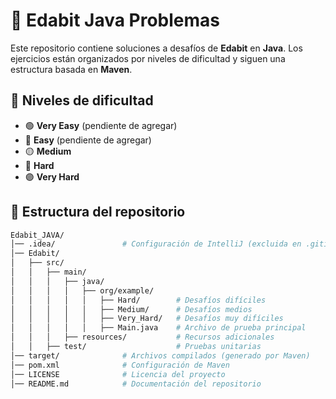 # 🚀 Edabit Java Problemas

Este repositorio contiene soluciones a desafíos de **Edabit** en **Java**. Los ejercicios están organizados por niveles de dificultad y siguen una estructura basada en **Maven**.  

## 📌 Niveles de dificultad  
- 🟢 **Very Easy** (pendiente de agregar)  
- 🔵 **Easy** (pendiente de agregar)  
- 🟡 **Medium**  
- 🔴 **Hard**  
- 🟣 **Very Hard**  

## 📂 Estructura del repositorio  
```bash
Edabit_JAVA/
│── .idea/               # Configuración de IntelliJ (excluida en .gitignore)
│── Edabit/
│   ├── src/
│   │   ├── main/
│   │   │   ├── java/
│   │   │   │   ├── org/example/
│   │   │   │   │   ├── Hard/        # Desafíos difíciles  
│   │   │   │   │   ├── Medium/      # Desafíos medios  
│   │   │   │   │   ├── Very_Hard/   # Desafíos muy difíciles  
│   │   │   │   │   ├── Main.java    # Archivo de prueba principal  
│   │   │   ├── resources/           # Recursos adicionales  
│   │   ├── test/                    # Pruebas unitarias  
│── target/              # Archivos compilados (generado por Maven)  
│── pom.xml              # Configuración de Maven  
│── LICENSE              # Licencia del proyecto  
│── README.md            # Documentación del repositorio 
